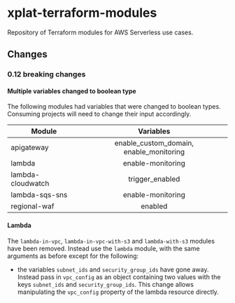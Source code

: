 # xplat-terraform-modules

Repository of Terraform modules for AWS Serverless use cases.


## Changes

### 0.12 breaking changes

#### Multiple variables changed to boolean type

The following modules had variables that were changed to boolean types. Consuming projects will need to change their input accordingly.

| Module            | Variables                               |
| ----------------- | :-------------------------------------: |
| apigateway        | enable_custom_domain, enable_monitoring |
| lambda            | enable-monitoring                       |
| lambda-cloudwatch | trigger_enabled                         |
| lambda-sqs-sns    | enable-monitoring                       |
| regional-waf      | enabled                                 |

#### Lambda

The `lambda-in-vpc`, `lambda-in-vpc-with-s3` and `lambda-with-s3` modules have been removed. Instead use the `lambda` module, with the same arguments as before except for the following:

* the variables `subnet_ids` and `security_group_ids` have gone away. Instead pass in `vpc_config` as an object containing two values with the keys `subnet_ids` and `security_group_ids`. This change allows manipulating the `vpc_config` property of the lambda resource directly.

